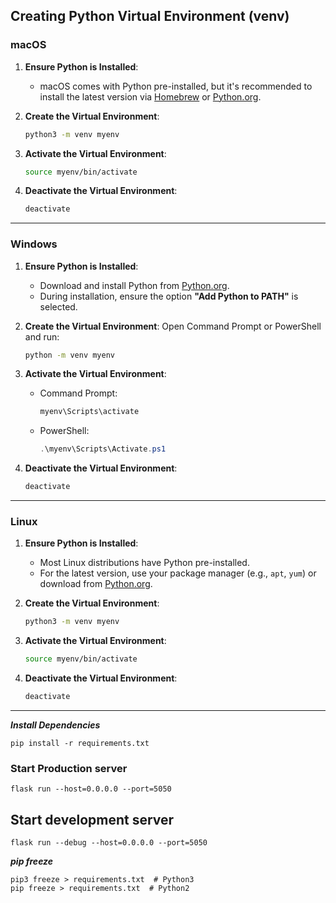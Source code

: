 ## Creating Python Virtual Environment (venv)
### **macOS**

1. **Ensure Python is Installed**:
   - macOS comes with Python pre-installed, but it's recommended to install the latest version via [Homebrew](https://brew.sh/) or [Python.org](https://www.python.org/).

2. **Create the Virtual Environment**:
   ```bash
   python3 -m venv myenv
   ```

3. **Activate the Virtual Environment**:
   ```bash
   source myenv/bin/activate
   ```

4. **Deactivate the Virtual Environment**:
   ```bash
   deactivate
   ```

---

### **Windows**

1. **Ensure Python is Installed**:
   - Download and install Python from [Python.org](https://www.python.org/).
   - During installation, ensure the option **"Add Python to PATH"** is selected.

2. **Create the Virtual Environment**:
   Open Command Prompt or PowerShell and run:
   ```cmd
   python -m venv myenv
   ```

3. **Activate the Virtual Environment**:
   - Command Prompt:
     ```cmd
     myenv\Scripts\activate
     ```
   - PowerShell:
     ```powershell
     .\myenv\Scripts\Activate.ps1
     ```

4. **Deactivate the Virtual Environment**:
   ```cmd
   deactivate
   ```

---

### **Linux**

1. **Ensure Python is Installed**:
   - Most Linux distributions have Python pre-installed.
   - For the latest version, use your package manager (e.g., `apt`, `yum`) or download from [Python.org](https://www.python.org/).

2. **Create the Virtual Environment**:
   ```bash
   python3 -m venv myenv
   ```

3. **Activate the Virtual Environment**:
   ```bash
   source myenv/bin/activate
   ```

4. **Deactivate the Virtual Environment**:
   ```bash
   deactivate
   ```

---

**_Install Dependencies_**
````
pip install -r requirements.txt
````

### Start Production server
```
flask run --host=0.0.0.0 --port=5050
```

## Start development server
```
flask run --debug --host=0.0.0.0 --port=5050
```

**_pip freeze_**
```
pip3 freeze > requirements.txt  # Python3
pip freeze > requirements.txt  # Python2
```
